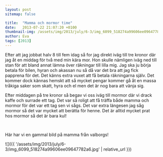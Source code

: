```yaml
---
layout: post
sitemap: false

title:  "Mamma och mormor time"
date:   2013-07-22 21:07:20 +0100
thumbnail-img: /assets/img/2013/july/6-3/img_6099_518274a99606ee09647782a6.jpg
author: Eva
tags: [2013]
---
```


Efter att jag jobbat halv 8 till fem idag så for jag direkt iväg till tre kronor där jag åt en middag för två med min kära mor. Hon skulle nämligen iväg ned till stan för att bland annat lämna över räkningar till lilla mig. Jag ska ju börja betala för bilen, hyran och akassan nu så då var det bra att jag fick papprena för det. Det känns extra vuxet att få betala räkningarna själv. Det kommer dock kännas hemskt att så mycket pengar kommer gå åt en massa tråkiga saker som skatt, hyra och el men det är nog bara att vänja sig. 

Efter middagen på tre kronor så begav vi oss iväg till mormor där vi drack kaffe och surrade ett tag. Det var så roligt att få träffa både mamma och mormor för det var ett tag sen vi sågs. Det var extra längesen jag såg mormor så det var mycket att berätta för henne. Det är alltid mycket prat hos mormor så det är bara kul!




 










Här har vi en gammal bild på mamma från valborgs!

![]({{ '/assets/img/2013/july/6-3/img_6099_518274a99606ee09647782a6.jpg'  | relative_url }})

